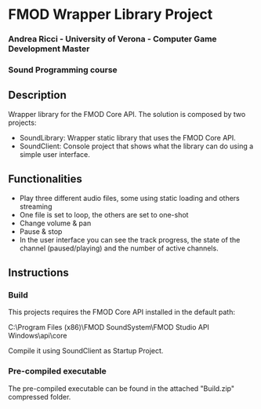 # FMOD Wrapper Library Project

### Andrea Ricci - University of Verona - Computer Game Development Master
### Sound Programming course

## Description

Wrapper library for the FMOD Core API.
The solution is composed by two projects:
- SoundLibrary: Wrapper static library that uses the FMOD Core API.
- SoundClient: Console project that shows what the library can do using a simple user interface.

## Functionalities

- Play three different audio files, some using static loading and others streaming
- One file is set to loop, the others are set to one-shot
- Change volume & pan
- Pause & stop
- In the user interface you can see the track progress, the state of the channel (paused/playing) and the number of active channels.

## Instructions

### Build

This projects requires the FMOD Core API installed in the default path:

C:\Program Files (x86)\FMOD SoundSystem\FMOD Studio API Windows\api\core

Compile it using SoundClient as Startup Project.

### Pre-compiled executable

The pre-compiled executable can be found in the attached "Build.zip" compressed folder.